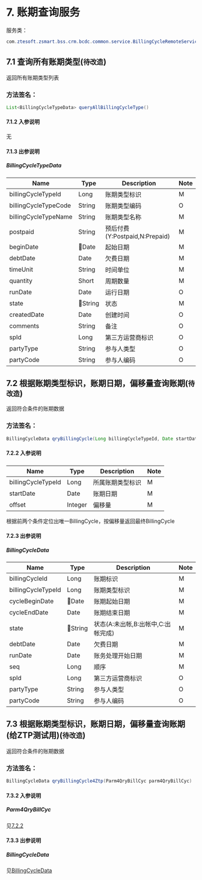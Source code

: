 # 7. 账期查询服务
服务类：
```java
com.ztesoft.zsmart.bss.crm.bcdc.common.service.BillingCycleRemoteService
```
## 7.1 查询所有账期类型(`待改造`)
返回所有账期类型列表
### 方法签名：
```java
List<BillingCycleTypeData> queryAllBillingCycleType()
```
#### 7.1.2 入参说明
无

#### 7.1.3 出参说明
##### <a name="billingCycleTypeData"></a>BillingCycleTypeData
| Name | Type | Description | Note |
| ---- | ---- | ----------- | ---- |
| billingCycleTypeId | Long | 账期类型标识 | M |
| billingCycleTypeCode | String | 账期类型编码 | O |
| billingCycleTypeName | String | 账期类型名称 | M |
| postpaid | String | 预后付费(Y:Postpaid,N:Prepaid) | M |
| beginDate | Date | 起始日期 | M |
| debtDate | Date | 欠费日期 | M |
| timeUnit | String | 时间单位 | M |
| quantity | Short | 周期数量 | M |
| runDate | Date | 运行日期 | O |
| state | String | 状态 | M |
| createdDate| Date | 创建时间 | O |
| comments | String | 备注 | O |
| spId | Long | 第三方运营商标识 | O |
| partyType | String | 参与人类型 | O |
| partyCode | String | 参与人编码 | O |

## 7.2 根据账期类型标识，账期日期，偏移量查询账期(`待改造`)
返回符合条件的账期数据
### 方法签名：
```java
BillingCycleData qryBillingCycle(Long billingCycleTypeId, Date startDate, Integer offset)
```
#### 7.2.2 入参说明
##### <a name="7.2.2"></a>
| Name | Type | Description | Note |
| ---- | ---- | ----------- | ---- |
| billingCycleTypeId | Long | 所属账期类型标识 | M |
| startDate | Date | 账期日期 | M |
| offset | Integer | 偏移量 | M |
根据前两个条件定位出唯一BillingCycle，按偏移量返回最终BillingCycle

#### 7.2.3 出参说明
##### <a name="billingCycleData"></a>BillingCycleData
| Name | Type | Description | Note |
| ---- | ---- | ----------- | ---- |
| billingCycleId | Long | 账期标识 | M |
| billingCycleTypeId | Long | 账期类型标识 | M |
| cycleBeginDate | Date | 账期起始日期 | M |
| cycleEndDate | Date | 账期结束日期 | M |
| state | String | 状态(A:未出帐,B:出帐中,C:出帐完成) | M |
| debtDate | Date | 欠费日期 | M |
| runDate | Date | 账务处理开始日期 | M |
| seq | Long | 顺序 | M |
| spId | Long | 第三方运营商标识 | O |
| partyType | String | 参与人类型 | O |
| partyCode | String | 参与人编码 | O |

## 7.3 根据账期类型标识，账期日期，偏移量查询账期(给ZTP测试用)(`待改造`)
返回符合条件的账期数据
### 方法签名：
```java
BillingCycleData qryBillingCycle4Ztp(Parm4QryBillCyc parm4QryBillCyc)
```
#### 7.3.2 入参说明
##### Parm4QryBillCyc 
见[7.2.2](#7.2.2)

#### 7.3.3 出参说明
##### <a name="billingCycleData"></a>BillingCycleData
见[BillingCycleData](#billingCycleData)